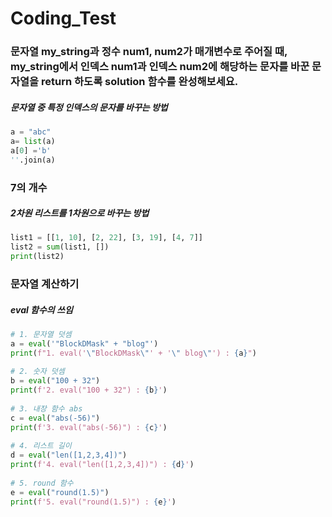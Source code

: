 # Coding_Test

### 문자열 my_string과 정수 num1, num2가 매개변수로 주어질 때, my_string에서 인덱스 num1과 인덱스 num2에 해당하는 문자를 바꾼 문자열을 return 하도록 solution 함수를 완성해보세요.

##### 문자열 중 특정 인덱스의 문자를 바꾸는 방법

```python
a = "abc"
a= list(a)
a[0] ='b'
''.join(a)
```


### 7의 개수

##### 2차원 리스트를 1차원으로 바꾸는 방법
```python
list1 = [[1, 10], [2, 22], [3, 19], [4, 7]]
list2 = sum(list1, [])
print(list2)
```

### 문자열 계산하기

##### eval 함수의 쓰임
```python
# 1. 문자열 덧셈
a = eval('"BlockDMask" + "blog"')
print(f"1. eval('\"BlockDMask\"' + '\" blog\"') : {a}")
 
# 2. 숫자 덧셈
b = eval("100 + 32")
print(f'2. eval("100 + 32") : {b}')
 
# 3. 내장 함수 abs
c = eval("abs(-56)")
print(f'3. eval("abs(-56)") : {c}')
 
# 4. 리스트 길이
d = eval("len([1,2,3,4])")
print(f'4. eval("len([1,2,3,4])") : {d}')
 
# 5. round 함수
e = eval("round(1.5)")
print(f'5. eval("round(1.5)") : {e}')
```
